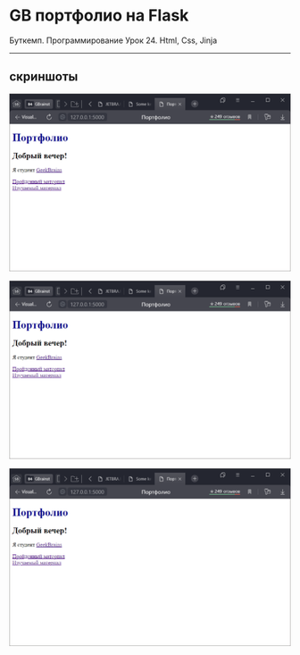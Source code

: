 # GB портфолио на Flask

Буткемп. Программирование
Урок 24. Html, Css, Jinja 

---

## скриншоты

!['Главная страница'](/screen/2022-08-27_201435.png 'Главная страница')

!['Пройденный материал'](/screen/2022-08-27_201435.png 'Пройденный материал')

!['Изучаемый материал'](/screen/2022-08-27_201435.png 'Изучаемый материал')